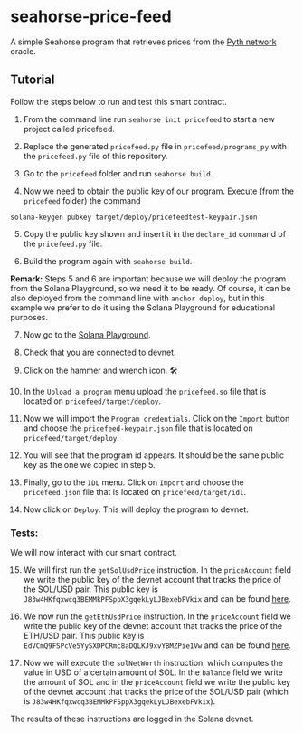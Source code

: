 # seahorse-price-feed
A simple Seahorse program that retrieves prices from the [Pyth network](https://pyth.network/) oracle.

## Tutorial

Follow the steps below to run and test this smart contract.

1. From the command line run `seahorse init pricefeed` to start a new project called pricefeed.

2. Replace the generated `pricefeed.py` file in `pricefeed/programs_py` with the `pricefeed.py` file of this repository.

3. Go to the `pricefeed` folder and run `seahorse build`.

4. Now we need to obtain the public key of our program. Execute (from the `pricefeed` folder) the command

`solana-keygen pubkey target/deploy/pricefeedtest-keypair.json`

5. Copy the public key shown and insert it in the `declare_id` command of the `pricefeed.py` file.

6. Build the program again with `seahorse build`.

**Remark:** Steps 5 and 6 are important because we will deploy the program from the Solana Playground, so we need it to be ready. Of course, it can be also deployed from the command line with `anchor deploy`, but in this example we prefer to do it using the Solana Playground for educational purposes.

7. Now go to the [Solana Playground](https://beta.solpg.io/).

8. Check that you are connected to devnet.

9. Click on the hammer and wrench icon. :hammer_and_wrench:

10. In the `Upload a program` menu upload the `pricefeed.so` file that is located on `pricefeed/target/deploy`.

11. Now we will import the `Program credentials`. Click on the `Import` button and choose the `pricefeed-keypair.json` file that is located on `pricefeed/target/deploy`.

12. You will see that the program id appears. It should be the same public key as the one we copied in step 5.

13. Finally, go to the `IDL` menu. Click on `Import` and choose the `pricefeed.json` file that is located on `pricefeed/target/idl`.

14. Now click on `Deploy`. This will deploy the program to devnet.

### Tests:

We will now interact with our smart contract.

15. We will first run the `getSolUsdPrice` instruction. In the `priceAccount` field we write the public key of the devnet account that tracks the price of the SOL/USD pair. This public key is `J83w4HKfqxwcq3BEMMkPFSppX3gqekLyLJBexebFVkix` and can be found [here](https://pyth.network/price-feeds/crypto-sol-usd?cluster=devnet).

16. We now run the `getEthUsdPrice` instruction. In the `priceAccount` field we write the public key of the devnet account that tracks the price of the ETH/USD pair. This public key is `EdVCmQ9FSPcVe5YySXDPCRmc8aDQLKJ9xvYBMZPie1Vw` and can be found [here](https://pyth.network/price-feeds/crypto-eth-usd?cluster=devnet).

17. Now we will execute the `solNetWorth` instruction, which computes the value in USD of a certain amount of SOL. In the `balance` field we write the amount of SOL and in the `priceAccount` field we write the public key of the devnet account that tracks the price of the SOL/USD pair (which is `J83w4HKfqxwcq3BEMMkPFSppX3gqekLyLJBexebFVkix`).

The results of these instructions are logged in the Solana devnet.
